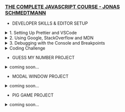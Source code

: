 ### [THE COMPLETE JAVASCRIPT COURSE - JONAS SCHMEDTMANN](https://www.udemy.com/course/the-complete-javascript-course)

+ DEVELOPER SKILLS & EDITOR SETUP

<details>
<summary> 1. Setting Up Prettier and VSCode </summary>
<br>
Installing Node.js and NPM

1. Go to https://nodejs.org/en/ and download the LTS version
2. Install it
3. Open your terminal and type the command below to check if it is installed

```bash
node -v
```

4. You should see the version of node installed
5. Now type the command below to check if npm is installed

```bash
npm -v
```

6. You should see the version of npm installed
7. That's it! for installing node and npm

The setup for prettier is pretty simple, just follow the steps below:

1. Install the Prettier extension in VSCode
2. Go to File > Preferences > Settings
3. Search for "Auto Save" 
4. Set to "On FocusChange"
5. Search for default formatter
6. Select Prettier
7. Search for "Prettier: Single Quote"
8. Check the box
9. Search for "Prettier: Semi"
10. Check the box
11. Search for "Prettier: Arrow Parens"
12. Check the box
13. That's it! for prettier setup

Now for the VSCode setup, follow the steps below:

1. Install the Live Server extension in VSCode using the command below:

```bash
npm install -g live-server
```

2. Theme: Monokai Pro or One Monokai
3. Font: Fira Code (My personal preference) because it has ligatures
4. Icons: Material Icon Theme (My personal preference)
5. Settings: Go to File > Preferences > Settings and search for "Font Ligatures" and check the box
6. Settings: Go to File > Preferences > Settings and search for "Font Family" and set it to "Fira Code"
7. Settings: Go to File > Preferences > Settings and search for "Font Size" and set it to "16" for legibility
8. Settings: Go to File > Preferences > Settings and search for "Tab Size" and set it to "2" for legibility
9. Settings: Go to File > Preferences > Settings and search for "Format On Save" and check the box

There are also hosts of extensions that you can install to make your life easier, but I will leave that to you to explore. I will list some of them below: 

1. Bracket Pair Colorizer (I don't use this as I find it distracting with the colors)
2. Quokka.js (I use this for testing my code but it gives errors for things fetched from the DOM like document.querySelector) 
3. Live Server (I don't use this as I prefer to use the live-server npm package)
4. Intellicode (I use this for autocompletion as it is better than the default VSCode autocompletion when it comes to JavaScript)
5. Commit Message Editor (I use the form generated by this extension to write my commit messages from time to time to conform to the conventional commit standard)

These are just a few and I am no expert in VSCode extensions 🤗, so I will leave the rest to you to explore.



</details>

<details>
<summary> 2. Using Google, StackOverflow and MDN </summary>
<br>
Google is your friend, so use it. StackOverflow is also your friend, so use it. MDN is the most important of all as according to Jonas as time goes on you will need to visit Documentations to work with external libaries so spending time there will help you a lot. This is the best advice I can give you. I will leave you with a quote from Jonas Schmedtmann: "The best developers are the best googlers". So, use Google, StackOverflow and MDN. That's it! 🤗

```JavaScript
// PROBLEM 1:
// We work for a company building a smart home thermometer. Our most recent task is this: "Given an array of temperatures of one day, calculate the temperature amplitude. Keep in mind that sometimes there might be a sensor error."

const temperatures = [3, -2, -6, -1, 'error', 9, 13, 17, 15, 14, 9, 5];

// 1) Understanding the problem
// - What is temp amplitude? Answer: difference between highest and lowest temp
// - How to compute max and min temperatures?
// - What's a sensor error? And what do do?

// 2) Breaking up into sub-problems
// - How to ignore errors?
// - Find max value in temp array
// - Find min value in temp array
// - Subtract min from max (amplitude) and return it

const calcTempAmplitude = function (temps) {
  let max = temps[0];  // This is sets the value of max to the first element in the array which is 3
  let min = temps[0]; // This is sets the value of min to the first element in the array which is 3

  for (let i = 0; i < temps.length; i++) { // This is a for loop that loops through the array
    const curTemp = temps[i]; // This sets the value of curTemp to the current element in the array
    if (typeof curTemp !== 'number') continue; // This checks if the current element is not a number and if it is not a number it skips it and continues to the next element

    if (curTemp > max) max = curTemp; // This checks if the current element is greater than the value of max and if it is greater than the value of max it sets the value of max to the current element
    if (curTemp < min) min = curTemp; // This checks if the current element is less than the value of min and if it is less than the value of min it sets the value of min to the current element
  }
  console.log(max, min); // This logs the value of max and min to the console which is 17 and -6 respectively 
  return max - min; // This returns the difference between the value of max and the value of min
};
const amplitude = calcTempAmplitude(temperatures); // This calls the calcTempAmplitude function and passes the temperatures array as an argument and stores the returned value in the amplitude variable
console.log(amplitude); // This logs the value of amplitude to the console which is 23

// PROBLEM 2:
// Function should now receive 2 arrays of temps

// 1) Understanding the problem
// - With 2 arrays, should we implement functionality twice? NO! Just merge two arrays

// 2) Breaking up into sub-problems
// - Merge 2 arrays

const calcTempAmplitudeNew = function (t1, t2) { // This is a function call that receives two arrays as arguments but the function is not implemented to handle two arrays
  const temps = t1.concat(t2); // This merges the two arrays into one array and stores it in the temps variable. This is the ability of 'concat' to merge two arrays into one array
  console.log(temps); // This logs the value of temps to the console which is [3, -2, -6, -1, 'error', 9, 13, 17, 15, 14, 9, 5, 9, 0, 5]

  let max = temps[0]; 
  let min = temps[0];

  for (let i = 0; i < temps.length; i++) { 
    const curTemp = temps[i]; // This sets the value of curTemp to the current element in the array
    if (typeof curTemp !== 'number') continue; // This checks if the current element is not a number and if it is not a number it skips it and continues to the next element

    if (curTemp > max) max = curTemp;
    if (curTemp < min) min = curTemp;
  }
  console.log(max, min);
  return max - min;
};
const amplitudeNew = calcTempAmplitudeNew([3, 5, 1], [9, 0, 5]); // This is two arrays being passed as arguments to the calcTempAmplitudeNew function
console.log(amplitudeNew);
```
</details>

<details>
<summary> 3. Debugging with the Console and Breakpoints </summary>
<br>

```JavaScript
const measureKelvin = function () { // This is a function declaration
  const measurement = {// This is an object
    type: 'temp', // This is a property
    unit: 'celsius',

    // C) FIX
    // value: Number(prompt('Degrees celsius:')),
    value: 10,
  };

  // B) FIND
  console.table(measurement);

  // console.log(measurement.value);
  // console.warn(measurement.value);
  // console.error(measurement.value);

  const kelvin = measurement.value + 273; // This adds 273 to the value of measurement.value and stores it in the kelvin variable. This means that object properties can be used in calculations
  return kelvin;
};
// A) IDENTIFY
console.log(measureKelvin());

// Using a debugger
const calcTempAmplitudeBug = function (t1, t2) {
  const temps = t1.concat(t2);
  console.log(temps);

  let max = 0;
  let min = 0;

  for (let i = 0; i < temps.length; i++) {
    const curTemp = temps[i];
    if (typeof curTemp !== 'number') continue;

    if (curTemp > max) max = curTemp;
    if (curTemp < min) min = curTemp;
  }
  console.log(max, min);
  return max - min;
};
const amplitudeBug = calcTempAmplitudeBug([3, 5, 1], [9, 4, 5]);
// A) IDENTIFY
console.log(amplitudeBug);

```

</details>

<details>
<summary>  Coding Challenge  </summary>
<br>

```JavaScript
// Coding Challenge #1

/*

/*
Given an array of forecasted maximum temperatures, the thermometer displays a string with these temperatures.

Example: [17, 21, 23] will print "... 17ºC in 1 days ... 21ºC in 2 days ... 23ºC in 3 days ..."

Create a function 'printForecast' which takes in an array 'arr' and logs a string like the above to the console.

Use the problem-solving framework: Understand the problem and break it up into sub-problems!

TEST DATA 1: [17, 21, 23]
TEST DATA 2: [12, 5, -5, 0, 4]
*/


// 1) Understanding the problem
// - Array transformed to string, separated by ...
// - What is the X days? Answer: index + 1

// 2) Breaking up into sub-problems
// - Transform array into string
// - Transform each element to string with ºC
// - Strings needs to contain day (index + 1)
// - Add ... between elements and start and end of string
// - Log string to console

const data1 = [17, 21, 23];
const data2 = [12, 5, -5, 0, 4];

console.log(`... ${data1[0]}ºC ... ${data1[1]}ºC ... ${data1[2]}ºC ...`);

const printForecast = function (arr) {
  let str = '';
  for (let i = 0; i < arr.length; i++) {
    str += `${arr[i]}ºC in ${i + 1} days ... `;
  }
  console.log('...' + str);
};
printForecast(data1);

```
</details>

+ GUESS MY NUMBER PROJECT
<details>
<summary> coming soon... </summary>
<br>

</details>


+ MODAL WINDOW PROJECT
<details>
<summary> coming soon... </summary>
<br>

</details>

+ PIG GAME PROJECT
<details>
<summary> coming soon... </summary>
<br>

</details>
